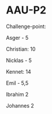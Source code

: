 # AAU-P2

Challenge-point:

Asger - 5

Christian: 10

Nicklas - 5

Kennet: 14

Emil - 5,5

Ibrahim  2

Johannes 2

